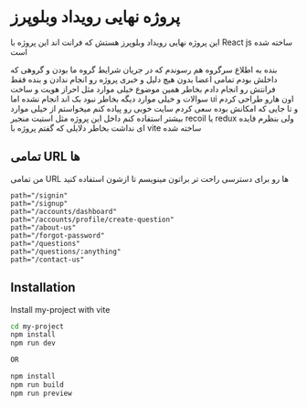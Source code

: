# پروژه نهایی رویداد وبلوپرز

این پروژه نهایی رویداد وبلوپرز هستش که فرانت اند این پروژه با React js ساخته شده است

بنده به اطلاع سرگروه هم رسوندم که در جریان شرایط گروه ما بودن و گروهی که داخلش بودم تمامی اعضا بدون هیچ دلیل و خبری پروژه رو انجام ندادن و بنده فقط فرانتش رو انجام دادم
بخاطر همین موضوع خیلی موارد مثل احراز هویت و ساخت سوالات و خیلی موارد دیگه بخاطر نبود بک اند انجام نشده اما ui اون هارو طراحی کردم و تا جایی که امکانش بوده سعی کردم سایت خوبی رو پیاده کنم
میخواستم از خیلی موارد بیشتر استفاده کنم داخل این پروژه مثل استیت منجیر recoil یا redux ولی بنظرم فایده ای نداشت بخاطر دلایلی که گفتم
پروژه با vite ساخته شده

## تمامی URL ها

من تمامی URL ها رو برای دسترسی راحت تر براتون مینویسم تا ازشون استفاده کنید

```
path="/signin"
path="/signup"
path="/accounts/dashboard"
path="/accounts/profile/create-question"
path="/about-us"
path="/forgot-password"
path="/questions"
path="/questions/:anything"
path="/contact-us"
```

## Installation

Install my-project with vite

```bash
cd my-project
npm install
npm run dev

OR

npm install
npm run build
npm run preview

```
